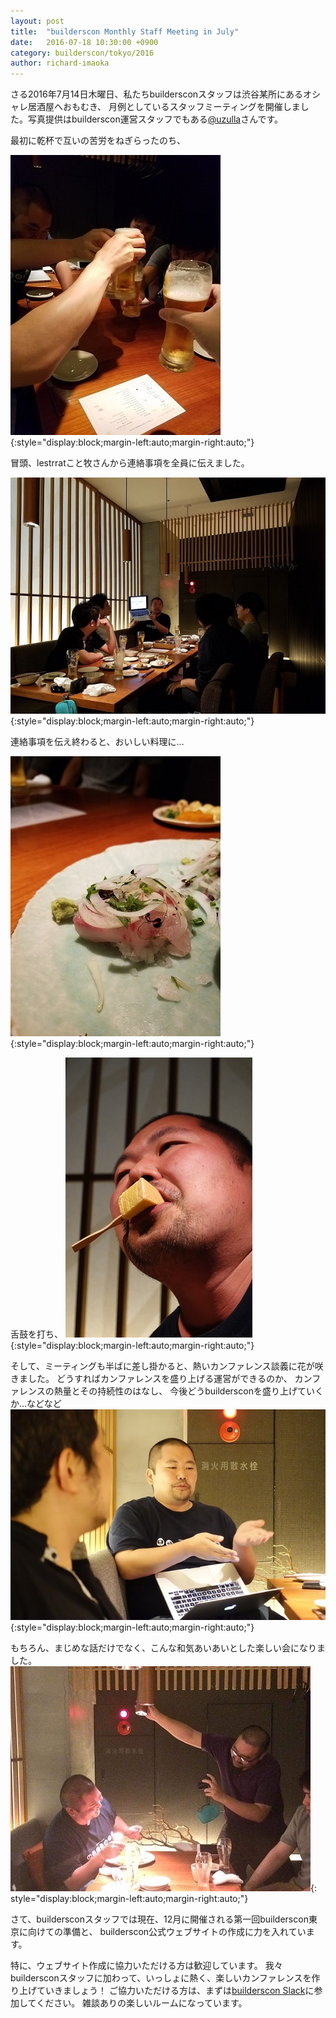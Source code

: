 ```yaml
---
layout: post
title:  "builderscon Monthly Staff Meeting in July"
date:   2016-07-18 10:30:00 +0900
category: builderscon/tokyo/2016
author: richard-imaoka
---
```

<!-- front-matter category is used for news filtering in conf.builderscon.io, so if post is conference news, match it with conference slug (e.g.)builderscon/tokyo/2016 -->
<!-- front-matter permalink in each post is to keep backward compat, not needed for new posts -->

さる2016年7月14日木曜日、私たちbuildersconスタッフは渋谷某所にあるオシャレ居酒屋へおもむき、
月例としているスタッフミーティングを開催しました。写真提供はbuilderscon運営スタッフでもある[@uzulla](http://uzulla.hateblo.jp/entry/2016/07/15/033859)さんです。

最初に乾杯で互いの苦労をねぎらったのち、

![](/assets/images/2016-07/staff-meeting-toast.jpg){:style="display:block;margin-left:auto;margin-right:auto;"}

冒頭、lestrratこと牧さんから連絡事項を全員に伝えました。

![](/assets/images/2016-07/staff-meeting-intro.jpg){:style="display:block;margin-left:auto;margin-right:auto;"}

連絡事項を伝え終わると、おいしい料理に…

![](/assets/images/2016-07/staff-meeting-fish.jpg){:style="display:block;margin-left:auto;margin-right:auto;"}

舌鼓を打ち、
![](/assets/images/2016-07/staff-meeting-eating.jpg){:style="display:block;margin-left:auto;margin-right:auto;"}

そして、ミーティングも半ばに差し掛かると、熱いカンファレンス談義に花が咲きました。
どうすればカンファレンスを盛り上げる運営ができるのか、
カンファレンスの熱量とその持続性のはなし、
今後どうbuildersconを盛り上げていくか…などなど
![](/assets/images/2016-07/staff-meeting-discussion.jpg){:style="display:block;margin-left:auto;margin-right:auto;"}

もちろん、まじめな話だけでなく、こんな和気あいあいとした楽しい会になりました。
![](/assets/images/2016-07/staff-meeting-taking-photo.jpg){: style="display:block;margin-left:auto;margin-right:auto;"}

さて、buildersconスタッフでは現在、12月に開催される第一回builderscon東京に向けての準備と、
builderscon公式ウェブサイトの作成に力を入れています。

特に、ウェブサイト作成に協力いただける方は歓迎しています。
我々buildersconスタッフに加わって、いっしょに熱く、楽しいカンファレンスを作り上げていきましょう！
ご協力いただける方は、まずは[builderscon Slack](https://slack-invite-dot-builderscon-1248.appspot.com/)に参加してください。
雑談ありの楽しいルームになっています。
